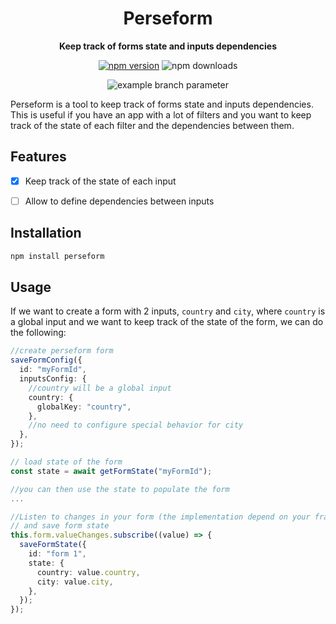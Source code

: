 <div align="center">
  <h1>Perseform</h1>
  <p>
    <strong>Keep track of forms state and inputs dependencies</strong>
  </p>
  <p>
    <a href="https://www.npmjs.com/package/perseform"><img src="https://img.shields.io/npm/v/perseform.svg" alt="npm version"></a>
    <img src="https://img.shields.io/npm/dm/perseform.svg" alt="npm downloads">

![example branch parameter](https://github.com/heargo/perseform/actions/workflows/main.yml/badge.svg?branch=main)

</p>

</div>

Perseform is a tool to keep track of forms state and inputs dependencies. This is useful if you have an app with a lot of filters and you want to keep track of the state of each filter and the dependencies between them.

## Features

- [x] Keep track of the state of each input

- [ ] Allow to define dependencies between inputs

## Installation

```bash
npm install perseform
```

## Usage

If we want to create a form with 2 inputs, `country` and `city`, where `country` is a global input and we want to keep track of the state of the form, we can do the following:

```typescript
//create perseform form
saveFormConfig({
  id: "myFormId",
  inputsConfig: {
    //country will be a global input
    country: {
      globalKey: "country",
    },
    //no need to configure special behavior for city
  },
});

// load state of the form
const state = await getFormState("myFormId");

//you can then use the state to populate the form
...

//Listen to changes in your form (the implementation depend on your framework)
// and save form state
this.form.valueChanges.subscribe((value) => {
  saveFormState({
    id: "form 1",
    state: {
      country: value.country,
      city: value.city,
    },
  });
});
```
